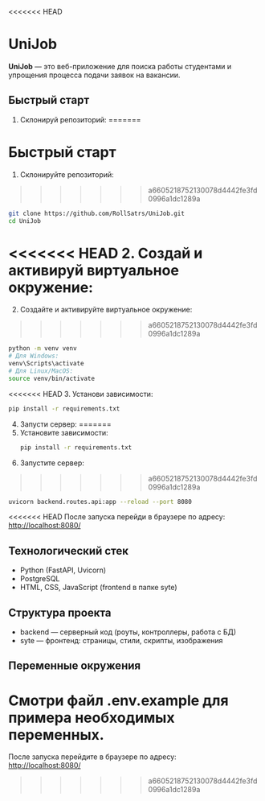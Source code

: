 <<<<<<< HEAD
# UniJob

**UniJob** — это веб-приложение для поиска работы студентами и упрощения процесса подачи заявок на вакансии.

## Быстрый старт

1. Склонируй репозиторий:
=======
# Быстрый старт

1. Склонируйте репозиторий:
>>>>>>> a6605218752130078d4442fe3fd0996a1dc1289a
   ```bash
   git clone https://github.com/RollSatrs/UniJob.git
   cd UniJob
   ```
<<<<<<< HEAD
2. Создай и активируй виртуальное окружение:
=======
2. Создайте и активируйте виртуальное окружение:
>>>>>>> a6605218752130078d4442fe3fd0996a1dc1289a
   ```bash
   python -m venv venv
   # Для Windows:
   venv\Scripts\activate
   # Для Linux/MacOS:
   source venv/bin/activate
   ```
<<<<<<< HEAD
3. Установи зависимости:
   ```bash
   pip install -r requirements.txt
   ```
4. Запусти сервер:
=======
3. Установите зависимости:
   ```bash
   pip install -r requirements.txt
   ```
4. Запустите сервер:
>>>>>>> a6605218752130078d4442fe3fd0996a1dc1289a
   ```bash
   uvicorn backend.routes.api:app --reload --port 8080
   ```

<<<<<<< HEAD
После запуска перейди в браузере по адресу:
[http://localhost:8080/](http://localhost:8080/)

## Технологический стек
- Python (FastAPI, Uvicorn)
- PostgreSQL
- HTML, CSS, JavaScript (frontend в папке syte)

## Структура проекта
- backend — серверный код (роуты, контроллеры, работа с БД)
- syte — фронтенд: страницы, стили, скрипты, изображения

## Переменные окружения
Смотри файл .env.example для примера необходимых переменных.
=======
После запуска перейдите в браузере по адресу:  
[http://localhost:8080/](http://localhost:8080/)
>>>>>>> a6605218752130078d4442fe3fd0996a1dc1289a
